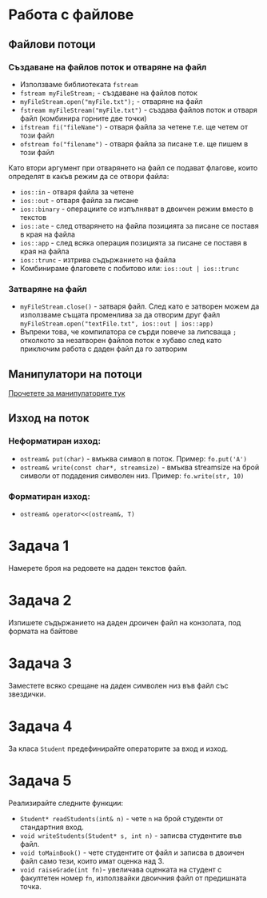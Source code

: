 # Работа с файлове
## Файлови потоци
### Създаване на файлов поток и отваряне на файл
* Използваме библиотеката `fstream`
* `fstream myFileStream;` - създаване на файлов поток
* `myFileStream.open("myFile.txt");` - отваряне на файл
* `fstream myFileStream("myFile.txt")` - създава файлов поток и отваря файл (комбинира горните две точки)
* `ifstream fi("fileName")` - отваря файла за четене т.е. ще четем от този файл
* `ofstream fo("filename")` - отваря файла за писане т.е. ще пишем в този файл

Като втори аргумент при отварянето на файл се подават флагове, които определят в какъв режим да се отвори файла:
* `ios::in` - отваря файла за четене
* `ios::out` - отваря файла за писане
* `ios::binary` - операциите се изпълняват в двоичен режим вместо в текстов
* `ios::ate` - след отварянето на файла позицията за писане се поставя в края на файла
* `ios::app` - след всяка операция позицията за писане се поставя в края на файла
* `ios::trunc` - изтрива съдържанието на файла
* Комбинираме флаговете с побитово или: `ios::out | ios::trunc`

### Затваряне на файл
* `myFileStream.close()` - затваря файл. След като е затворен можем да използваме същата променлива за да отворим друг файл `myFileStream.open("textFile.txt", ios::out | ios::app)`
* Въпреки това, че компилатора се сърди повече за липсваща `;` отколкото за незатворен файлов поток е хубаво след като приключим работа с даден файл да го затворим

## Манипулатори на потоци
[Прочетете за манипулаторите тук](http://www.cplusplus.com/reference/iomanip/)

## Изход на поток
### Неформатиран изход:
* `ostream& put(char)` - вмъква символ в поток. Пример: `fo.put('A')`
* `ostream& write(const char*, streamsize)` - вмъква streamsize на брой символи от подадения символен низ. Пример: `fo.write(str, 10)`
### Форматиран изход:
* `ostream& operator<<(ostream&, T)`

# Задача 1
Намерете броя на редовете на даден текстов файл.

# Задача 2
Изпишете съдържанието на даден дроичен файл на конзолата, под формата на байтове

# Задача 3
Заместете всяко срещане на даден символен низ във файл със звездички.

# Задача 4
За класа `Student` предефинирайте операторите за вход и изход.

# Задача 5
Реализирайте следните функции:
* `Student* readStudents(int& n)` - чете `n` на брой студенти от стандартния вход.
* `void writeStudents(Student* s, int n)` - записва студентите във файл.
* `void toMainBook()` - чете студентите от файл и записва в двоичен файл само тези, които имат оценка над 3.
* `void raiseGrade(int fn)`- увеличава оценката на студент с факултетен номер `fn`, използвайки двоичния файл от предишната точка.
